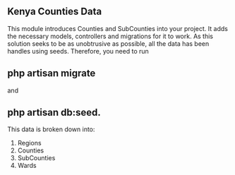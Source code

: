 ## Kenya Counties Data

This module introduces Counties and SubCounties into your project. It adds the necessary models, controllers and migrations for it to work. As this solution seeks to be as unobtrusive as possible, all the data has been handles using seeds. Therefore, you need to run 
## php artisan migrate 
and 
## php artisan db:seed.

This data is broken down into:
1. Regions
2. Counties 
3. SubCounties
4. Wards

